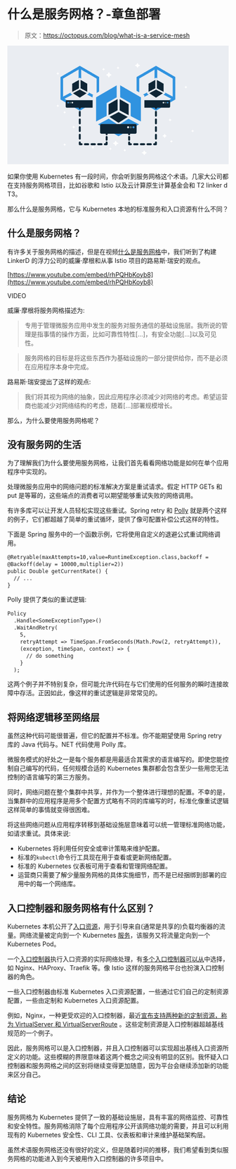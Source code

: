 # 什么是服务网格？-章鱼部署

> 原文：<https://octopus.com/blog/what-is-a-service-mesh>

[![Illustration showing a service mesh](img/1b67c889ed768c327b5eeaeeaaa08a44.png)](#)

如果你使用 Kubernetes 有一段时间，你会听到服务网格这个术语。几家大公司都在支持服务网格项目，比如谷歌和 Istio 以及云计算原生计算基金会和 T2 linker d T3。

那么什么是服务网格，它与 Kubernetes 本地的标准服务和入口资源有什么不同？

## 什么是服务网格？

有许多关于服务网格的描述，但是在视频[什么是服务网格](https://www.youtube.com/watch?v=rhPQHbKoyb8)中，我们听到了构建 LinkerD 的浮力公司的威廉·摩根和从事 Istio 项目的路易斯·瑞安的观点。

[https://www.youtube.com/embed/rhPQHbKoyb8](https://www.youtube.com/embed/rhPQHbKoyb8)

VIDEO

威廉·摩根将服务网格描述为:

> 专用于管理微服务应用中发生的服务对服务通信的基础设施层。我所说的管理是指事情的操作方面，比如可靠性特性[...]，有安全功能[...]以及可见性。

> 服务网格的目标是将这些东西作为基础设施的一部分提供给你，而不是必须在应用程序本身中完成。

路易斯·瑞安提出了这样的观点:

> 我们将其视为网络的抽象，因此应用程序必须减少对网络的考虑。希望运营商也能减少对网络结构的考虑，随着[...]部署规模增长。

那么，为什么要使用服务网格呢？

## 没有服务网的生活

为了理解我们为什么要使用服务网格，让我们首先看看网络功能是如何在单个应用程序中实现的。

处理微服务应用中的网络问题的标准解决方案是重试请求。假定 HTTP GETs 和 put 是等幂的，这些端点的消费者可以期望能够重试失败的网络调用。

有许多库可以让开发人员轻松实现这些重试。Spring retry 和 [Polly](https://github.com/App-vNext/Polly#retry) 就是两个这样的例子，它们都超越了简单的重试循环，提供了像可配置补偿公式这样的特性。

下面是 Spring 服务中的一个函数示例，它将使用自定义的退避公式重试网络调用。

```
@Retryable(maxAttempts=10,value=RuntimeException.class,backoff = @Backoff(delay = 10000,multiplier=2))
public Double getCurrentRate() {
  // ...
} 
```

Polly 提供了类似的重试逻辑:

```
Policy
  .Handle<SomeExceptionType>()
  .WaitAndRetry(
    5,
    retryAttempt => TimeSpan.FromSeconds(Math.Pow(2, retryAttempt)),
    (exception, timeSpan, context) => {
      // do something
    }
  ); 
```

这两个例子并不特别复杂，但可能允许代码在与它们使用的任何服务的瞬时连接故障中存活。正因如此，像这样的重试逻辑是非常常见的。

## 将网络逻辑移至网络层

虽然这种代码可能很普遍，但它的配置并不标准。你不能期望使用 Spring retry 库的 Java 代码与。NET 代码使用 Polly 库。

微服务模式的好处之一是每个服务都是用最适合其需求的语言编写的。即使您能控制自己编写的代码，任何规模合适的 Kubernetes 集群都会包含至少一些用您无法控制的语言编写的第三方服务。

同时，网络问题在整个集群中共享，并作为一个整体进行理想的配置。不幸的是，当集群中的应用程序是用多个配置方式略有不同的库编写的时，标准化像重试逻辑这样简单的事情就变得很困难。

将这些网络问题从应用程序转移到基础设施层意味着可以统一管理标准网络功能，如请求重试。具体来说:

*   Kubernetes 将利用任何安全或审计策略来维护配置。
*   标准的`kubectl`命令行工具现在用于查看或更新网络配置。
*   标准的 Kubernetes 仪表板可用于查看和管理网络配置。
*   运营商只需要了解少量服务网格的具体实施细节，而不是已经捆绑到部署的应用中的每一个网络库。

## 入口控制器和服务网格有什么区别？

Kubernetes 本机公开了[入口资源](https://kubernetes.io/docs/concepts/services-networking/ingress/)，用于引导来自(通常是共享的)负载均衡器的流量。网络流量被定向到一个 Kubernetes [服务](https://kubernetes.io/docs/concepts/services-networking/service/)，该服务又将流量定向到一个 Kubernetes Pod。

一个[入口控制器](https://kubernetes.io/docs/concepts/services-networking/ingress-controllers/)执行入口资源的实际网络处理，有[多个入口控制器可以从](https://kubernetes.io/docs/concepts/services-networking/ingress-controllers/#additional-controllers)中选择，如 Nginx、HAProxy、Traefik 等。像 Istio 这样的服务网格平台也扮演入口控制器的角色。

一些入口控制器由标准 Kubernetes 入口资源配置，一些通过它们自己的定制资源配置，一些由定制和 Kubernetes 入口资源配置。

例如，Nginx，一种更受欢迎的入口控制器，最近[宣布支持两种新的定制资源，称为 VirtualServer 和 VirtualServerRoute](https://www.nginx.com/blog/announcing-nginx-ingress-controller-for-kubernetes-release-1-5-0/) 。这些定制资源是入口控制器超越基线规范的一个例子。

因此，服务网格可以是入口控制器，并且入口控制器可以实现超出基线入口资源所定义的功能。这些模糊的界限意味着这两个概念之间没有明显的区别。我怀疑入口控制器和服务网格之间的区别将继续变得更加随意，因为平台会继续添加新的功能来区分自己。

## 结论

服务网格为 Kubernetes 提供了一致的基础设施层，具有丰富的网络监控、可靠性和安全特性。服务网格消除了每个应用程序公开该网络功能的需要，并且可以利用现有的 Kubernetes 安全性、CLI 工具、仪表板和审计来维护基础架构层。

虽然术语服务网格还没有很好的定义，但是随着时间的推移，我们希望看到类似服务网格的功能进入到今天被用作入口控制器的许多项目中。